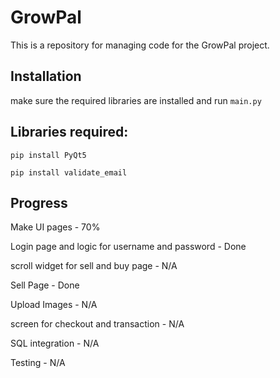 # GrowPal
This is a repository for managing code for the GrowPal project. 

## Installation
make sure the required libraries are installed and run ```main.py```

## Libraries required:
```
pip install PyQt5
```

```
pip install validate_email
```

## Progress
Make UI pages - 70%

Login page and logic for username and password - Done

scroll widget for sell and buy page - N/A

Sell Page - Done

Upload Images - N/A

screen for checkout and transaction - N/A

SQL integration - N/A

Testing - N/A

